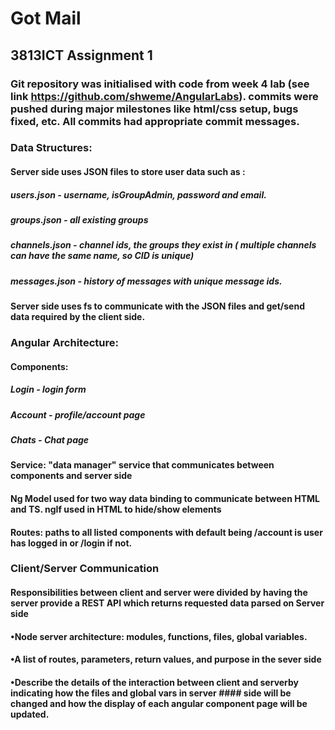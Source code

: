 # Got Mail
## 3813ICT Assignment 1
### Git repository was initialised with code from week 4 lab (see link https://github.com/shweme/AngularLabs). commits were pushed during major milestones like html/css setup, bugs fixed, etc. All commits had appropriate commit messages.
### Data Structures:
#### Server side uses JSON files to store user data such as :
##### users.json - username, isGroupAdmin, password and email. 
##### groups.json - all existing groups
##### channels.json - channel ids, the groups they exist in ( multiple channels can have the same name, so CID is unique)
##### messages.json - history of messages with unique message ids.
#### Server side uses fs to communicate with the JSON files and get/send data required by the client side.

### Angular Architecture:
#### Components:
##### Login - login form
##### Account - profile/account page
##### Chats - Chat page

#### Service: "data manager" service that communicates between components and server side

#### Ng Model used for two way data binding to communicate between HTML and TS. ngIf used in HTML to hide/show elements

#### Routes: paths to all listed components with default being /account is user has logged in or /login if not.


### Client/Server Communication
#### Responsibilities between client and server were divided by having the server provide a REST API which returns requested data parsed on Server side 

#### •Node server architecture: modules, functions, files, global variables. 
#### •A list of routes, parameters, return values, and purpose in the sever side 
#### •Describe the details of the interaction between client and serverby indicating how the files and global vars in server #### side will be changed and how the display of each angular component page will be updated.
